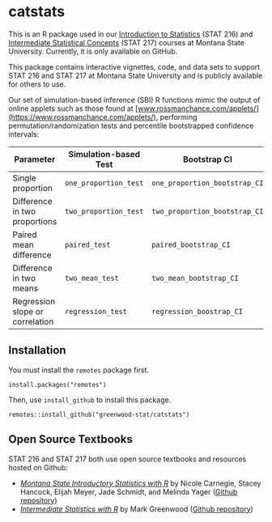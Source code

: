# catstats

This is an R package used in our [Introduction to Statistics](https://math.montana.edu/courses/s216/) (STAT 216) and [Intermediate Statistical Concepts](https://math.montana.edu/courses/s217/) (STAT 217) courses at Montana State University.  Currently, it is only available on GitHub.  

This package contains interactive vignettes, code, and data sets to support STAT 216 and STAT 217 at Montana State University and is publicly available for others to use.

Our set of simulation-based inference (SBI) R functions mimic the output of online applets such as those found at [www.rossmanchance.com/applets/](https://www.rossmanchance.com/applets/), performing permutation/randomization tests and percentile bootstrapped confidence intervals:

| **Parameter** 	| **Simulation-based Test** 	| **Bootstrap CI** 	|
|-	|-	|-	|
| Single proportion 	| `one_proportion_test` 	| `one_proportion_bootstrap_CI` 	|
| Difference in two proportions 	| `two_proportion_test` 	| `two_proportion_bootstrap_CI` 	|
| Paired mean difference 	| `paired_test` 	| `paired_bootstrap_CI` 	|
| Difference in two means 	| `two_mean_test` 	| `two_mean_bootstrap_CI` 	|
| Regression slope or correlation 	| `regression_test`  	| `regression_boostrap_CI` 	|


## Installation 
You must install the `remotes` package first.

```
install.packages("remotes")
```

Then, use `install_github` to install this package.

```
remotes::install_github("greenwood-stat/catstats")
```

## Open Source Textbooks

STAT 216 and STAT 217 both use open source textbooks and resources hosted on Github:

* [_Montana State Introductory Statistics with R_](https://mtstateintrostats.github.io/IntroStatTextbook/) by Nicole Carnegie, Stacey Hancock, Elijah Meyer, Jade Schmidt, and Melinda Yager ([Github repository](https://github.com/MTstateIntroStats/IntroStatTextbook))
* [_Intermediate Statistics with R_](https://greenwood-stat.github.io/GreenwoodBookHTML/) by Mark Greenwood ([Github repository](https://github.com/greenwood-stat/GreenwoodBookHTML))
